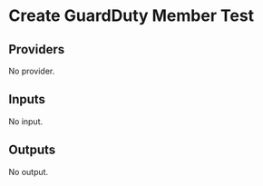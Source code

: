# Create GuardDuty Member Test


<!-- BEGIN TFDOCS -->
## Providers

No provider.

## Inputs

No input.

## Outputs

No output.

<!-- END TFDOCS -->
